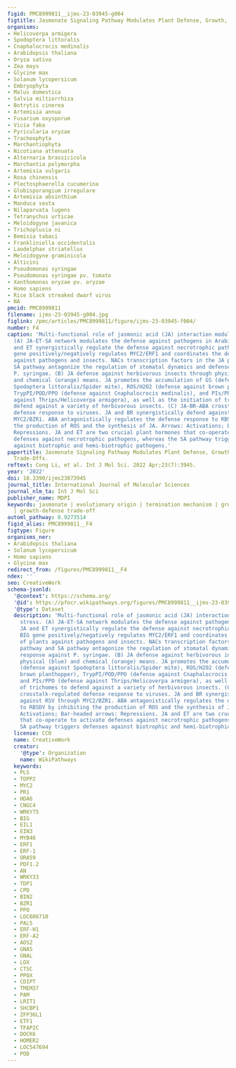 ```yaml
---
figid: PMC8999811__ijms-23-03945-g004
figtitle: Jasmonate Signaling Pathway Modulates Plant Defense, Growth, and Their Trade-Offs
organisms:
- Helicoverpa armigera
- Spodoptera littoralis
- Cnaphalocrocis medinalis
- Arabidopsis thaliana
- Oryza sativa
- Zea mays
- Glycine max
- Solanum lycopersicum
- Embryophyta
- Malus domestica
- Salvia miltiorrhiza
- Botrytis cinerea
- Artemisia annua
- Fusarium oxysporum
- Vicia faba
- Pyricularia oryzae
- Tracheophyta
- Marchantiophyta
- Nicotiana attenuata
- Alternaria brassicicola
- Marchantia polymorpha
- Artemisia vulgaris
- Rosa chinensis
- Plectosphaerella cucumerina
- Globisporangium irregulare
- Artemisia absinthium
- Manduca sexta
- Nilaparvata lugens
- Tetranychus urticae
- Meloidogyne javanica
- Trichoplusia ni
- Bemisia tabaci
- Frankliniella occidentalis
- Laodelphax striatellus
- Meloidogyne graminicola
- Alticini
- Pseudomonas syringae
- Pseudomonas syringae pv. tomato
- Xanthomonas oryzae pv. oryzae
- Homo sapiens
- Rice black streaked dwarf virus
- NA
pmcid: PMC8999811
filename: ijms-23-03945-g004.jpg
figlink: /pmc/articles/PMC8999811/figure/ijms-23-03945-f004/
number: F4
caption: 'Multi-functional role of jasmonic acid (JA) interaction module in stress.
  (A) JA-ET-SA network modulates the defense against pathogens in Arabidopsis. JA
  and ET synergistically regulate the defense against necrotrophic pathogens. BIG
  gene positively/negatively regulates MYC2/ERF1 and coordinates the defense of plants
  against pathogens and insects. NACs transcription factors in the JA pathway and
  SA pathway antagonize the regulation of stomatal dynamics and defense response against
  P. syringae. (B) JA defense against herbivorous insects through physical (blue)
  and chemical (orange) means. JA promotes the accumulation of GS (defense against
  Spodoptera littoralis/Spider mite), ROS/H2O2 (defense against brown planthopper),
  TrypPI/POD/PPO (defense against Cnaphalocrocis medinalis), and PIs/PPO (defense
  against Thrips/Helicoverpa armigera), as well as the initiation of trichomes to
  defend against a variety of herbivorous insects. (C) JA-BR-ABA crosstalk-regulated
  defense response to viruses. JA and BR synergistically defend against RSV through
  MYC2/BZR1. ABA antagonistically regulates the defense response to RBSDV by inhibiting
  the production of ROS and the synthesis of JA. Arrows: Activations; Bar-headed arrows:
  Repressions. JA and ET are two crucial plant hormones that co-operate to activate
  defenses against necrotrophic pathogens, whereas the SA pathway triggers defenses
  against biotrophic and hemi-biotrophic pathogens.'
papertitle: Jasmonate Signaling Pathway Modulates Plant Defense, Growth, and Their
  Trade-Offs.
reftext: Cong Li, et al. Int J Mol Sci. 2022 Apr;23(7):3945.
year: '2022'
doi: 10.3390/ijms23073945
journal_title: International Journal of Molecular Sciences
journal_nlm_ta: Int J Mol Sci
publisher_name: MDPI
keywords: jasmonate | evolutionary origin | termination mechanism | growth | defense
  | growth-defense trade-off
automl_pathway: 0.9273514
figid_alias: PMC8999811__F4
figtype: Figure
organisms_ner:
- Arabidopsis thaliana
- Solanum lycopersicum
- Homo sapiens
- Glycine max
redirect_from: /figures/PMC8999811__F4
ndex: ''
seo: CreativeWork
schema-jsonld:
  '@context': https://schema.org/
  '@id': https://pfocr.wikipathways.org/figures/PMC8999811__ijms-23-03945-g004.html
  '@type': Dataset
  description: 'Multi-functional role of jasmonic acid (JA) interaction module in
    stress. (A) JA-ET-SA network modulates the defense against pathogens in Arabidopsis.
    JA and ET synergistically regulate the defense against necrotrophic pathogens.
    BIG gene positively/negatively regulates MYC2/ERF1 and coordinates the defense
    of plants against pathogens and insects. NACs transcription factors in the JA
    pathway and SA pathway antagonize the regulation of stomatal dynamics and defense
    response against P. syringae. (B) JA defense against herbivorous insects through
    physical (blue) and chemical (orange) means. JA promotes the accumulation of GS
    (defense against Spodoptera littoralis/Spider mite), ROS/H2O2 (defense against
    brown planthopper), TrypPI/POD/PPO (defense against Cnaphalocrocis medinalis),
    and PIs/PPO (defense against Thrips/Helicoverpa armigera), as well as the initiation
    of trichomes to defend against a variety of herbivorous insects. (C) JA-BR-ABA
    crosstalk-regulated defense response to viruses. JA and BR synergistically defend
    against RSV through MYC2/BZR1. ABA antagonistically regulates the defense response
    to RBSDV by inhibiting the production of ROS and the synthesis of JA. Arrows:
    Activations; Bar-headed arrows: Repressions. JA and ET are two crucial plant hormones
    that co-operate to activate defenses against necrotrophic pathogens, whereas the
    SA pathway triggers defenses against biotrophic and hemi-biotrophic pathogens.'
  license: CC0
  name: CreativeWork
  creator:
    '@type': Organization
    name: WikiPathways
  keywords:
  - PLS
  - TOPP2
  - MYC2
  - PR1
  - HDA6
  - CNGC4
  - WRKY75
  - BIG
  - EIL1
  - EIN3
  - MYB46
  - ERF1
  - ERF-1
  - ORA59
  - PDF1.2
  - AN
  - WRKY33
  - TDP1
  - CPD
  - BIN2
  - BZR1
  - PPO
  - LOC606710
  - PAL5
  - ERF-H1
  - ERF-A2
  - AOS2
  - GNAS
  - GNAL
  - LOX
  - CTSC
  - PPOX
  - CDIPT
  - TMEM37
  - PAM
  - LRIT1
  - SHCBP1
  - ZFP36L1
  - ETF1
  - TFAP2C
  - DOCK6
  - HOMER2
  - LOC547694
  - POD
---
```

